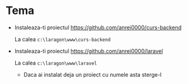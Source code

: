 # Tema

* Instaleaza-ti proiectul https://github.com/anrei0000/curs-backend

  La calea `c:\laragon\www\curs-backend`
* Instaleaza-ti proiectul https://github.com/anrei0000/laravel

  La calea `c:\laragon\www\laravel`
  * Daca ai instalat deja un proiect cu numele asta sterge-l
